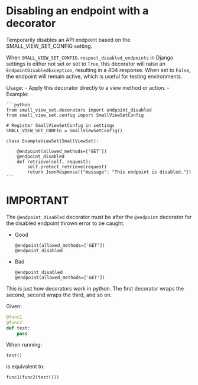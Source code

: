# Disabling an endpoint with a decorator

Temporarily disables an API endpoint based on the SMALL_VIEW_SET_CONFIG setting.

When `SMALL_VIEW_SET_CONFIG.respect_disabled_endpoints` in Django settings is either not set or set to `True`, this decorator
will raise an `EndpointDisabledException`, resulting in a 404 response. When set to `False`,
the endpoint will remain active, which is useful for testing environments.

Usage:
    - Apply this decorator directly to a view method or action.
    - Example:

    ```python
    from small_view_set.decorators import endpoint_disabled
    from small_view_set.config import SmallViewSetConfig

    # Register SmallViewSetConfig in settings
    SMALL_VIEW_SET_CONFIG = SmallViewSetConfig()

    class ExampleViewSet(SmallViewSet):

        @endpoint(allowed_methods=['GET'])
        @endpoint_disabled
        def retrieve(self, request):
            self.protect_retrieve(request)
            return JsonResponse({"message": "This endpoint is disabled."})
    ```

# IMPORTANT

The `@endpoint_disabled` decorator must be after the `@endpoint` decorator for the disabled endpoint thrown error to be caught.

- Good
    ```
    @endpoint(allowed_methods=['GET'])
    @endpoint_disabled
    ```
- Bad
    ```
    @endpoint_disabled
    @endpoint(allowed_methods=['GET'])
    ```

This is just how decorators work in python. The first decorator wraps the second, second wraps the third, and so on.

Given:
```python
@func1
@func2
def test:
    pass
```

When running:
```
test()
```

is equivalent to:

```python
func1(func2(test()))
```